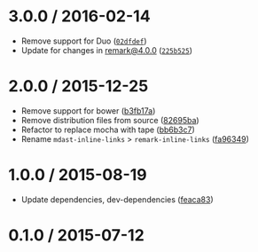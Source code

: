 <!--remark setext-->

<!--lint disable no-multiple-toplevel-headings-->

3.0.0 / 2016-02-14
==================

*   Remove support for Duo ([`02dfdef`](https://github.com/wooorm/remark-inline-links/commit/02dfdef))
*   Update for changes in remark@4.0.0 ([`225b525`](https://github.com/wooorm/remark-inline-links/commit/225b525))

2.0.0 / 2015-12-25
==================

*   Remove support for bower ([b3fb17a](https://github.com/wooorm/remark-inline-links/commit/b3fb17a))
*   Remove distribution files from source ([82695ba](https://github.com/wooorm/remark-inline-links/commit/82695ba))
*   Refactor to replace mocha with tape ([bb6b3c7](https://github.com/wooorm/remark-inline-links/commit/bb6b3c7))
*   Rename `mdast-inline-links` > `remark-inline-links` ([fa96349](https://github.com/wooorm/remark-inline-links/commit/fa96349))

1.0.0 / 2015-08-19
==================

*   Update dependencies, dev-dependencies ([feaca83](https://github.com/wooorm/remark-inline-links/commit/feaca83))

0.1.0 / 2015-07-12
==================
